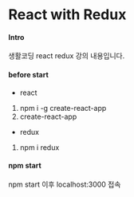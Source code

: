 React with Redux
=======================

#### Intro
생활코딩 react redux 강의 내용입니다.

#### before start
* react
1. npm i -g create-react-app
2. create-react-app

* redux
1. npm i redux

#### npm start
npm start 이후 localhost:3000 접속
